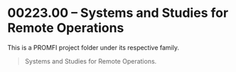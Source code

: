 # 00223.00 – Systems and Studies for Remote Operations

This is a PROMFI project folder under its respective family.

> Systems and Studies for Remote Operations.
